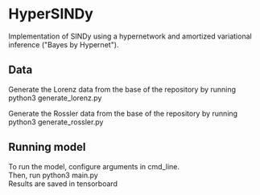 # HyperSINDy

Implementation of SINDy using a hypernetwork and amortized variational 
inference ("Bayes by Hypernet").

## Data
Generate the Lorenz data from the base of the repository by running 
python3 generate_lorenz.py

Generate the Rossler data from the base of the repository by running 
python3 generate_rossler.py

## Running model
To run the model, configure arguments in cmd_line. <br>
Then, run python3 main.py <br>
Results are saved in tensorboard
